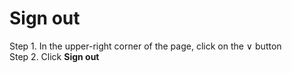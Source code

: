 # Sign out

Step 1. In the upper-right corner of the page, click on the ∨ button  
Step 2. Click **Sign out**

